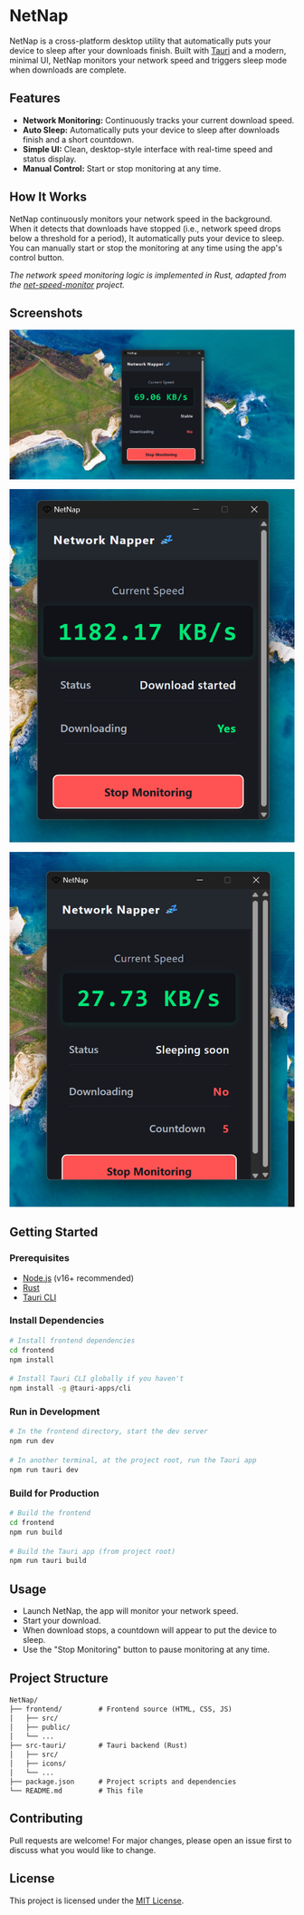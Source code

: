 # NetNap

NetNap is a cross-platform desktop utility that automatically puts your device to sleep after your downloads finish. Built with [Tauri](https://tauri.app/) and a modern, minimal UI, NetNap monitors your network speed and triggers sleep mode when downloads are complete.

## Features

- **Network Monitoring:** Continuously tracks your current download speed.
- **Auto Sleep:** Automatically puts your device to sleep after downloads finish and a short countdown.
- **Simple UI:** Clean, desktop-style interface with real-time speed and status display.
- **Manual Control:** Start or stop monitoring at any time.

## How It Works

NetNap continuously monitors your network speed in the background. When it detects that downloads have stopped (i.e., network speed drops below a threshold for a period), It automatically puts your device to sleep. You can manually start or stop the monitoring at any time using the app's control button.

_The network speed monitoring logic is implemented in Rust, adapted from the [net-speed-monitor](https://github.com/nof1eld/net-speed-monitor) project._

## Screenshots

![Main UI](assets/Screenshot3.png)

![Download Detected](assets/Screenshot2.png)

![Sleep Triggered](assets/Screenshot1.png)

## Getting Started

### Prerequisites

- [Node.js](https://nodejs.org/) (v16+ recommended)
- [Rust](https://www.rust-lang.org/tools/install)
- [Tauri CLI](https://tauri.app/v2/guides/getting-started/prerequisites/)

### Install Dependencies

```bash
# Install frontend dependencies
cd frontend
npm install

# Install Tauri CLI globally if you haven't
npm install -g @tauri-apps/cli
```

### Run in Development

```bash
# In the frontend directory, start the dev server
npm run dev

# In another terminal, at the project root, run the Tauri app
npm run tauri dev
```

### Build for Production

```bash
# Build the frontend
cd frontend
npm run build

# Build the Tauri app (from project root)
npm run tauri build
```

## Usage

- Launch NetNap, the app will monitor your network speed.
- Start your download.
- When download stops, a countdown will appear to put the device to sleep.
- Use the "Stop Monitoring" button to pause monitoring at any time.

## Project Structure

```
NetNap/
├── frontend/         # Frontend source (HTML, CSS, JS)
│   ├── src/
│   ├── public/
│   └── ...
├── src-tauri/        # Tauri backend (Rust)
│   ├── src/
│   ├── icons/
│   └── ...
├── package.json      # Project scripts and dependencies
└── README.md         # This file
```

## Contributing

Pull requests are welcome! For major changes, please open an issue first to discuss what you would like to change.

## License

This project is licensed under the [MIT License](LICENSE).
